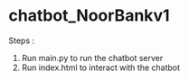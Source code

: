 # chatbot_NoorBankv1

Steps :
1. Run main.py to run the chatbot server
2. Run index.html to interact with the chatbot
